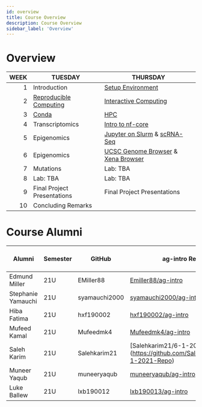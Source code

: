 ```yaml
---
id: overview
title: Course Overview
description: Course Overview
sidebar_label: 'Overview'
---
```


# Overview

| WEEK | TUESDAY                                      | THURSDAY                                                                  |
| ---: | -------------------------------------------- | ------------------------------------------------------------------------- |
|    1 | Introduction                                 | [Setup Environment](./week_01.md)                                         |
|    2 | [Reproducible Computing](./week_02/intro.md) | [Interactive Computing](./week_02/jupyter.md)                             |
|    3 | [Conda](./week_03/conda.md)                  | [HPC](./week_03/hpc.md)                                                   |
|    4 | Transcriptomics                              | [Intro to nf-core](week_04/nf-core)                                       |
|    5 | Epigenomics                                  | [Jupyter on Slurm](week_05/jupyter_slurm) & [scRNA-Seq](week_05/scrnaseq) |
|    6 | Epigenomics                                  | [UCSC Genome Browser](week_05/ucsc) & [Xena Browser](week_06/xena)        |
|    7 | Mutations                                    | Lab: TBA                                                                  |
|    8 | Lab: TBA                                     | Lab: TBA                                                                  |
|    9 | Final Project Presentations                  | Final Project Presentations                                               |
|   10 | Concluding Remarks                           |                                                                           |

# Course Alumni

| Alumni             | Semester | GitHub        | ag-intro Repo                                                                | Final Project Repo |
| ------------------ | -------- | ------------- | ---------------------------------------------------------------------------- | ------------------ |
| Edmund Miller      | 21U      | EMiller88     | [Emiller88/ag-intro](https://github.com/Emiller88/ag-intro)                  |                    |
| Stephanie Yamauchi | 21U      | syamauchi2000 | [syamauchi2000/ag-intro](https://github.com/syamauchi2000/ag-intro)          |                    |
| Hiba Fatima        | 21U      | hxf190002     | [hxf190002/ag-intro](https://github.com/hxf190002/ag-intro)                  |                    |
| Mufeed Kamal       | 21U      | Mufeedmk4     | [Mufeedmk4/ag-intro](https://github.com/Mufeedmk4/ag-intro)                  |                    |
| Saleh Karim        | 21U      | Salehkarim21  | [Salehkarim21/6-1-2021-Repo] (https://github.com/Salehkarim21/6-1-2021-Repo) |                    |
| Muneer Yaqub       | 21U      | muneeryaqub   | [muneeryaqub/ag-intro](https://github.com/muneeryaqub/ag-intro)              |                    |
| Luke Ballew        | 21U      | lxb190012     | [lxb190013/ag-intro](https://github.com/lxb190013/ag-intro)                  |                    |
